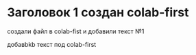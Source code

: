 # Заголовок 1 создан colab-first

создали файл в colab-fist и добавили текст №1

добавbkb текст под colab-first